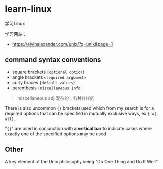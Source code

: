 # learn-linux
学习Linux

学习网站：

- https://alvinalexander.com/unix/?q=unix&page=1


## command syntax conventions

- square brackets `[optional option]`
- angle brackets `<required argument>`
- curly braces `{default values}`
- parenthesis `(miscellaneous info)`


> miscellaneous adj.混杂的；各种各样的

There is also uncommon `{}` brackets used which from my search is for a required options that can be specified in mutually exclusive ways, ex `{-a|-all}`.

"`{}`" are used in conjunction with **a vertical bar** to indicate cases where exactly one of the specified options may be used

## Other

A key element of the Unix philosophy being “Do One Thing and Do It Well“.

